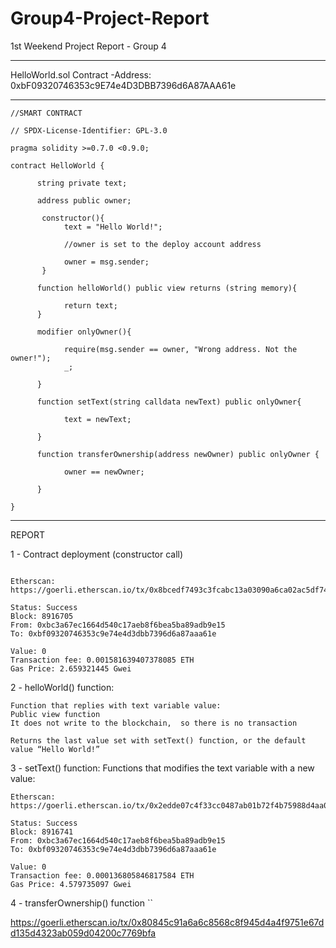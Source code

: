 # Group4-Project-Report

1st Weekend Project Report - Group 4 

--------------------------------------------------------------------------------------------------------

HelloWorld.sol Contract -Address: 0xbF09320746353c9E74e4D3DBB7396d6A87AAA61e


--------------------------------------------------------------------------------------------------------
```
//SMART CONTRACT

// SPDX-License-Identifier: GPL-3.0

pragma solidity >=0.7.0 <0.9.0;

contract HelloWorld {

      string private text;
   
      address public owner;

       constructor(){
            text = "Hello World!";
       
            //owner is set to the deploy account address
       
            owner = msg.sender;
       }

      function helloWorld() public view returns (string memory){
   
            return text;
      }
  
      modifier onlyOwner(){
   
            require(msg.sender == owner, "Wrong address. Not the owner!");       
            _;
       
      }

      function setText(string calldata newText) public onlyOwner{
   
            text = newText;
       
      }

      function transferOwnership(address newOwner) public onlyOwner {
   
            owner == newOwner;
       
      }
   
}
```


--------------------------------------------------------------------------------------------------------


REPORT

1 - Contract deployment (constructor call)
```

Etherscan: https://goerli.etherscan.io/tx/0x8bcedf7493c3fcabc13a03090a6ca02ac5df74487e75d03da484b4bedd0863f1

Status: Success
Block: 8916705
From: 0xbc3a67ec1664d540c17aeb8f6bea5ba89adb9e15
To: 0xbf09320746353c9e74e4d3dbb7396d6a87aaa61e

Value: 0
Transaction fee: 0.001581639407378085 ETH
Gas Price: 2.659321445 Gwei 
```

2 - helloWorld() function: 
```
Function that replies with text variable value:
Public view function 
It does not write to the blockchain,  so there is no transaction

Returns the last value set with setText() function, or the default value “Hello World!”
```

3 - setText() function: Functions that modifies the text variable with a new value:
```
Etherscan:
https://goerli.etherscan.io/tx/0x2edde07c4f33cc0487ab01b72f4b75988d4aa0d5f69fbb7f20dab982857b3881

Status: Success
Block: 8916741
From: 0xbc3a67ec1664d540c17aeb8f6bea5ba89adb9e15
To: 0xbf09320746353c9e74e4d3dbb7396d6a87aaa61e

Value: 0
Transaction fee: 0.000136805846817584 ETH
Gas Price: 4.579735097 Gwei

```

4 - transferOwnership() function
``

https://goerli.etherscan.io/tx/0x80845c91a6a6c8568c8f945d4a4f9751e67dd135d4323ab059d04200c7769bfa

```

